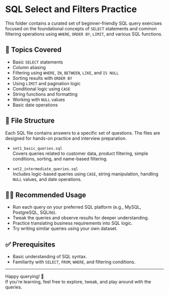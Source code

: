# SQL Select and Filters Practice

This folder contains a curated set of beginner-friendly SQL query exercises focused on the foundational concepts of `SELECT` statements and common filtering operations using `WHERE`, `ORDER BY`, `LIMIT`, and various SQL functions.

## 📌 Topics Covered

- Basic `SELECT` statements
- Column aliasing
- Filtering using `WHERE`, `IN`, `BETWEEN`, `LIKE`, and `IS NULL`
- Sorting results with `ORDER BY`
- Using `LIMIT` and pagination logic
- Conditional logic using `CASE`
- String functions and formatting
- Working with `NULL` values
- Basic date operations

## 📁 File Structure

Each SQL file contains answers to a specific set of questions. The files are designed for hands-on practice and interview preparation.

- `set1_basic_queries.sql`  
  Covers queries related to customer data, product filtering, simple conditions, sorting, and name-based filtering.

- `set2_intermediate_queries.sql`  
  Includes logic-based queries using `CASE`, string manipulation, handling `NULL` values, and date operations.

## 🧑‍💻 Recommended Usage

- Run each query on your preferred SQL platform (e.g., MySQL, PostgreSQL, SQLite).
- Tweak the queries and observe results for deeper understanding.
- Practice translating business requirements into SQL logic.
- Try writing similar queries using your own dataset.

## ✅ Prerequisites

- Basic understanding of SQL syntax.
- Familiarity with `SELECT`, `FROM`, `WHERE`, and filtering conditions.

---

Happy querying! 🚀  
If you're learning, feel free to explore, tweak, and play around with the queries.